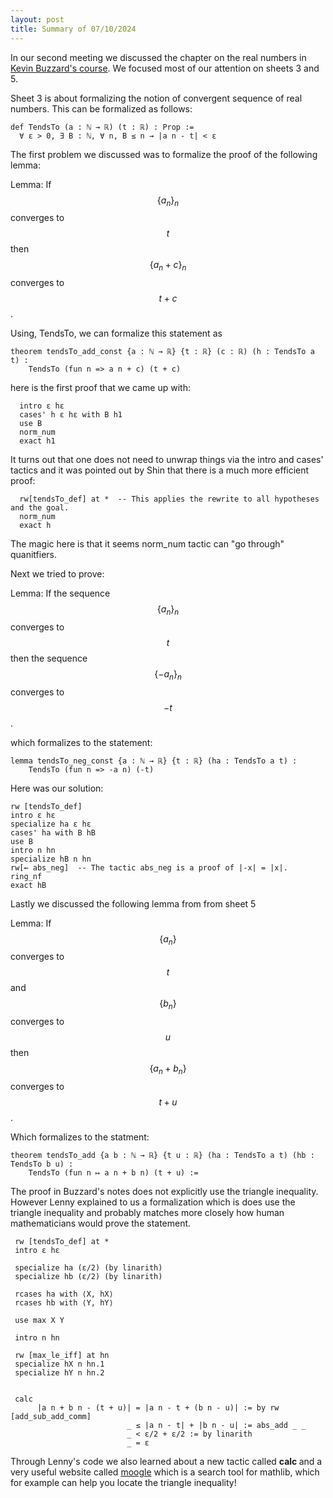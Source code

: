 ```yaml
---
layout: post
title: Summary of 07/10/2024
---
```


In our second meeting we discussed the chapter on the real numbers in [Kevin Buzzard's course](https://github.com/ImperialCollegeLondon/formalising-mathematics-2024/). We focused most of our attention on sheets 3 and 5.

Sheet 3 is about formalizing the notion of convergent sequence of real numbers. This can be formalized as follows:

```
def TendsTo (a : ℕ → ℝ) (t : ℝ) : Prop :=
  ∀ ε > 0, ∃ B : ℕ, ∀ n, B ≤ n → |a n - t| < ε
```

The first problem we discussed was to formalize the proof of the following lemma:

Lemma: If $$\{ a_n\}_n $$ converges to $$t$$ then $$ \{ a_n + c\}_n $$ converges to $$t+c$$. 

Using, TendsTo, we can formalize this statement as 

```
theorem tendsTo_add_const {a : ℕ → ℝ} {t : ℝ} (c : ℝ) (h : TendsTo a t) :
    TendsTo (fun n => a n + c) (t + c)
```


here is the first proof that we came up with:

```
  intro ε hε 
  cases' h ε hε with B h1
  use B
  norm_num
  exact h1
```

It turns out that one does not need to unwrap things via the intro and cases' tactics and it was pointed out by Shin that there is a much more efficient proof:

```
  rw[tendsTo_def] at *  -- This applies the rewrite to all hypotheses and the goal.
  norm_num
  exact h
```
The magic here is that it seems norm_num tactic can "go through" quanitfiers.

Next we tried to prove: 

Lemma: If the sequence $$\{a_n\}_n $$ converges to $$ t$$ then the sequence $$ \{ -a_n \}_n$$ converges to $$-t$$.  

which formalizes to the statement:
```
lemma tendsTo_neg_const {a : ℕ → ℝ} {t : ℝ} (ha : TendsTo a t) : 
    TendsTo (fun n => -a n) (-t)
```

Here was our solution:

```
rw [tendsTo_def]
intro ε hε 
specialize ha ε hε 
cases' ha with B hB
use B
intro n hn
specialize hB n hn
rw[← abs_neg]  -- The tactic abs_neg is a proof of |-x| = |x|.
ring_nf
exact hB
```
Lastly we discussed the following lemma from from sheet 5

Lemma: If $$\{ a_n\}$$ converges to $$t$$ and $$\{ b_n \}$$ converges to  $$u$$ then $$ \{a_n + b_n \}$$ converges to $$t + u$$. 

Which formalizes to the statment:

```
theorem tendsTo_add {a b : ℕ → ℝ} {t u : ℝ} (ha : TendsTo a t) (hb : TendsTo b u) :
    TendsTo (fun n ↦ a n + b n) (t + u) :=
```

The proof in Buzzard's notes does not explicitly use the triangle inequality. 
However Lenny explained to us a formalization which is does use the triangle inequality and probably matches more closely how human mathematicians
would prove the statement. 

```
 rw [tendsTo_def] at *
 intro ε hε 

 specialize ha (ε/2) (by linarith)
 specialize hb (ε/2) (by linarith)

 rcases ha with ⟨X, hX⟩
 rcases hb with ⟨Y, hY⟩

 use max X Y

 intro n hn

 rw [max_le_iff] at hn
 specialize hX n hn.1
 specialize hY n hn.2


 calc
      |a n + b n - (t + u)| = |a n - t + (b n - u)| := by rw [add_sub_add_comm]
                          _ ≤ |a n - t| + |b n - u| := abs_add _ _
                          _ < ε/2 + ε/2 := by linarith
                          _ = ε 
```
Through Lenny's code we also learned about a new tactic called <b> calc </b> and a very useful website called [moogle](https://www.moogle.ai) which is a search tool for mathlib, which for example can help you locate the triangle inequality!

